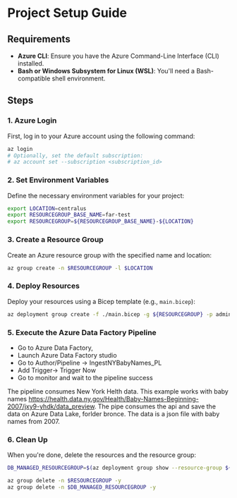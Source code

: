 # Project Setup Guide

## Requirements

- **Azure CLI**: Ensure you have the Azure Command-Line Interface (CLI) installed.
- **Bash or Windows Subsystem for Linux (WSL)**: You'll need a Bash-compatible shell environment.

## Steps

### 1. Azure Login

First, log in to your Azure account using the following command:

```bash
az login
# Optionally, set the default subscription:
# az account set --subscription <subscription_id>
```

### 2. Set Environment Variables

Define the necessary environment variables for your project:

```bash
export LOCATION=centralus
export RESOURCEGROUP_BASE_NAME=far-test
export RESOURCEGROUP=${RESOURCEGROUP_BASE_NAME}-${LOCATION}
```

### 3. Create a Resource Group

Create an Azure resource group with the specified name and location:

```bash
az group create -n $RESOURCEGROUP -l $LOCATION
```

### 4. Deploy Resources

Deploy your resources using a Bicep template (e.g., `main.bicep`):

```bash
az deployment group create -f ./main.bicep -g ${RESOURCEGROUP} -p administratorLoginPassword="changePass123!"
```

### 5. Execute the Azure Data Factory Pipeline

- Go to Azure Data Factory,
- Launch Azure Data Factory studio
- Go to Author/Pipeline -> IngestNYBabyNames_PL
- Add Trigger-> Trigger Now
- Go to monitor and wait to the pipeline success

The pipeline consumes New York Helth data. This example works with baby names https://health.data.ny.gov/Health/Baby-Names-Beginning-2007/jxy9-yhdk/data_preview.
The pipe consumes the api and save the data on Azure Data Lake, forlder bronce. The data is a json file with baby names from 2007.

### 6. Clean Up

When you're done, delete the resources and the resource group:

```bash
DB_MANAGED_RESOURCEGROUP=$(az deployment group show --resource-group ${RESOURCEGROUP} --name main --query properties.outputs.databriksManagedResourceGroup.value -o tsv)

az group delete -n $RESOURCEGROUP -y
az group delete -n $DB_MANAGED_RESOURCEGROUP -y
```
